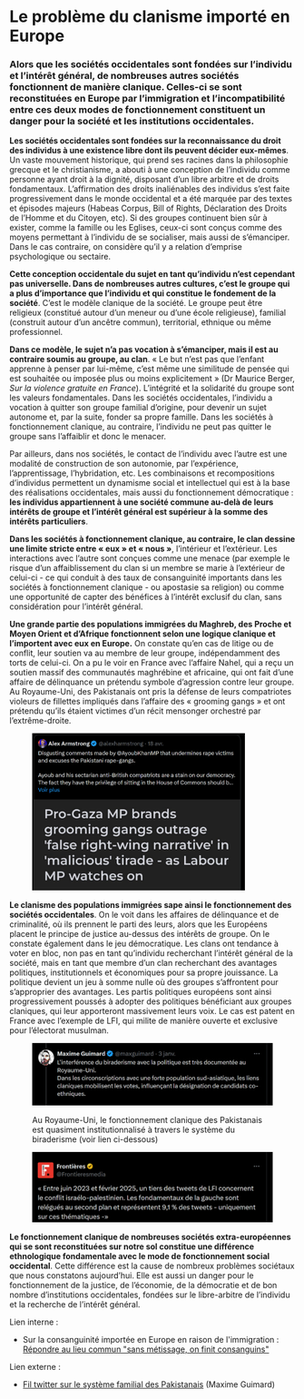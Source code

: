 # Le problème du clanisme importé en Europe

### Alors que les sociétés occidentales sont fondées sur l’individu et l’intérêt général, de nombreuses autres sociétés fonctionnent de manière clanique. Celles-ci se sont reconstituées en Europe par l’immigration et l’incompatibilité entre ces deux modes de fonctionnement constituent un danger pour la société et les institutions occidentales.

**Les sociétés occidentales sont fondées sur la reconnaissance du droit des individus à une existence libre dont ils peuvent décider eux-mêmes**. Un vaste mouvement historique, qui prend ses racines dans la philosophie grecque et le christianisme, a abouti à une conception de l’individu comme personne ayant droit à la dignité, disposant d’un libre arbitre et de droits fondamentaux. L’affirmation des droits inaliénables des individus s’est faite progressivement dans le monde occidental et a été marquée par des textes et épisodes majeurs (Habeas Corpus, Bill of Rights, Déclaration des Droits de l’Homme et du Citoyen, etc). Si des groupes continuent bien sûr à exister, comme la famille ou les Eglises, ceux-ci sont conçus comme des moyens permettant à l’individu de se socialiser, mais aussi de s’émanciper. Dans le cas contraire, on considère qu’il y a relation d’emprise psychologique ou sectaire.

**Cette conception occidentale du sujet en tant qu’individu n’est cependant pas universelle. Dans de nombreuses autres cultures, c’est le groupe qui a plus d’importance que l’individu et qui constitue le fondement de la société**. C’est le modèle clanique de la société. Le groupe peut être religieux (constitué autour d’un meneur ou d’une école religieuse), familial (construit autour d’un ancêtre commun), territorial, ethnique ou même professionnel.

**Dans ce modèle, le sujet n’a pas vocation à s’émanciper, mais il est au contraire soumis au groupe, au clan**. « Le but n’est pas que l’enfant apprenne à penser par lui-même, c’est même une similitude de pensée qui est souhaitée ou imposée plus ou moins explicitement » (Dr Maurice Berger, _Sur la violence gratuite en France_). L’intégrité et la solidarité du groupe sont les valeurs fondamentales. Dans les sociétés occidentales, l’individu a vocation à quitter son groupe familial d’origine, pour devenir un sujet autonome et, par la suite, fonder sa propre famille. Dans les sociétés à fonctionnement clanique, au contraire, l’individu ne peut pas quitter le groupe sans l’affaiblir et donc le menacer.

Par ailleurs, dans nos sociétés, le contact de l’individu avec l’autre est une modalité de construction de son autonomie, par l’expérience, l’apprentissage, l’hybridation, etc. Les combinaisons et recompositions d’individus permettent un dynamisme social et intellectuel qui est à la base des réalisations occidentales, mais aussi du fonctionnement démocratique : **les individus appartiennent à une société commune au-delà de leurs intérêts de groupe et l’intérêt général est supérieur à la somme des intérêts particuliers**.

**Dans les sociétés à fonctionnement clanique, au contraire, le clan dessine une limite stricte entre « eux » et « nous »**, l’intérieur et l’extérieur. Les interactions avec l’autre sont conçues comme une menace (par exemple le risque d’un affaiblissement du clan si un membre se marie à l’extérieur de celui-ci - ce qui conduit à des taux de consanguinité importants dans les sociétés à fonctionnement clanique - ou apostasie sa religion) ou comme une opportunité de capter des bénéfices à l’intérêt exclusif du clan, sans considération pour l’intérêt général.

**Une grande partie des populations immigrées du Maghreb, des Proche et Moyen Orient et d’Afrique fonctionnent selon une logique clanique et l’importent avec eux en Europe.** On constate qu’en cas de litige ou de conflit, leur soutien va au membre de leur groupe, indépendamment des torts de celui-ci. On a pu le voir en France avec l’affaire Nahel, qui a reçu un soutien massif des communautés maghrébine et africaine, qui ont fait d’une affaire de délinquance un prétendu symbole d’agression contre leur groupe. Au Royaume-Uni, des Pakistanais ont pris la défense de leurs compatriotes violeurs de fillettes impliqués dans l’affaire des « grooming gangs » et ont prétendu qu’ils étaient victimes d’un récit mensonger orchestré par l’extrême-droite.

<figure><img src="../.gitbook/assets/image (17).png" alt="" width="375"><figcaption></figcaption></figure>

**Le clanisme des populations immigrées sape ainsi le fonctionnement des sociétés occidentales**. On le voit dans les affaires de délinquance et de criminalité, où ils prennent le parti des leurs, alors que les Européens placent le principe de justice au-dessus des intérêts de groupe. On le constate également dans le jeu démocratique. Les clans ont tendance à voter en bloc, non pas en tant qu’individu recherchant l’intérêt général de la société, mais en tant que membre d’un clan recherchant des avantages politiques, institutionnels et économiques pour sa propre jouissance. La politique devient un jeu à somme nulle où des groupes s’affrontent pour s’approprier des avantages. Les partis politiques européens sont ainsi progressivement poussés à adopter des politiques bénéficiant aux groupes claniques, qui leur apporteront massivement leurs voix. Le cas est patent en France avec l’exemple de LFI, qui milite de manière ouverte et exclusive pour l’électorat musulman.

<figure><img src="../.gitbook/assets/image (15).png" alt=""><figcaption><p>Au Royaume-Uni, le fonctionnement clanique des Pakistanais est quasiment institutionnalisé à travers le système du biraderisme (voir lien ci-dessous)</p></figcaption></figure>

<figure><img src="../.gitbook/assets/image (16).png" alt=""><figcaption></figcaption></figure>

**Le fonctionnement clanique de nombreuses sociétés extra-européennes qui se sont reconstituées sur notre sol constitue une différence ethnologique fondamentale avec le mode de fonctionnement social occidental**. Cette différence est la cause de nombreux problèmes sociétaux que nous constatons aujourd’hui. Elle est aussi un danger pour le fonctionnement de la justice, de l’économie, de la démocratie et de bon nombre d’institutions occidentales, fondées sur le libre-arbitre de l’individu et la recherche de l’intérêt général.



Lien interne :

* Sur la consanguinité importée en Europe en raison de l'immigration : [Répondre au lieu commun "sans métissage, on finit consanguins"](../demographie/repondre-au-lieu-commun-sans-metissage-on-finit-consanguins.md)

Lien externe :

* [Fil twitter sur le système familial des Pakistanais](https://x.com/maxguimard/status/1875215945721118984) (Maxime Guimard)
